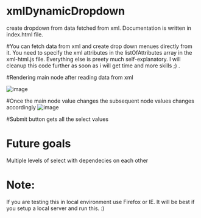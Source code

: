 # xmlDynamicDropdown
create dropdown from data fetched from xml. Documentation is written in index.html file.

#You can fetch data from xml and create drop down menues directly from it. You need to specify the xml attributes in the listOfAttributes array in the xml-html.js file. Everything else is preety much self-explanatory. I will cleanup this code further as soon as i will get time and more skills ;) . 


#Rendering main node after reading data from xml 

![image](https://user-images.githubusercontent.com/29003275/125933042-9ba0907c-1373-4365-acde-636489c1dca1.png)

#Once the main node value changes the subsequent node values changes accordingly 
![image](https://user-images.githubusercontent.com/29003275/125933258-1270ab3a-794e-457e-b641-2cc43a5f9f3f.png)

#Submit button gets all the select values

# Future goals
Multiple levels of select with dependecies on each other

# Note:
If you are testing this in local environment use Firefox or IE. It will be best if you setup a local server and run this. :)
